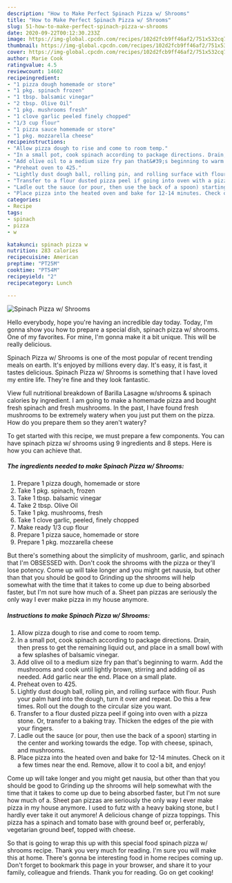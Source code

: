 ```yaml
---
description: "How to Make Perfect Spinach Pizza w/ Shrooms"
title: "How to Make Perfect Spinach Pizza w/ Shrooms"
slug: 51-how-to-make-perfect-spinach-pizza-w-shrooms
date: 2020-09-22T00:12:30.233Z
image: https://img-global.cpcdn.com/recipes/102d2fcb9ff46af2/751x532cq70/spinach-pizza-w-shrooms-recipe-main-photo.jpg
thumbnail: https://img-global.cpcdn.com/recipes/102d2fcb9ff46af2/751x532cq70/spinach-pizza-w-shrooms-recipe-main-photo.jpg
cover: https://img-global.cpcdn.com/recipes/102d2fcb9ff46af2/751x532cq70/spinach-pizza-w-shrooms-recipe-main-photo.jpg
author: Marie Cook
ratingvalue: 4.5
reviewcount: 14602
recipeingredient:
- "1 pizza dough homemade or store"
- "1 pkg. spinach frozen"
- "1 tbsp. balsamic vinegar"
- "2 tbsp. Olive Oil"
- "1 pkg. mushrooms fresh"
- "1 clove garlic peeled finely chopped"
- "1/3 cup flour"
- "1 pizza sauce homemade or store"
- "1 pkg. mozzarella cheese"
recipeinstructions:
- "Allow pizza dough to rise and come to room temp."
- "In a small pot, cook spinach according to package directions. Drain, then press to get the remaining liquid out, and place in a small bowl with a few splashes of balsamic vinegar."
- "Add olive oil to a medium size fry pan that&#39;s beginning to warm. Add the mushrooms and cook until lightly brown, stirring and adding oil as needed. Add garlic near the end. Place on a small plate."
- "Preheat oven to 425."
- "Lightly dust dough ball, rolling pin, and rolling surface with flour. Push your palm hard into the dough, turn it over and repeat. Do this a few times. Roll out the dough to the circular size you want."
- "Transfer to a flour dusted pizza peel if going into oven with a pizza stone. Or, transfer to a baking tray. Thicken the edges of the pie with your fingers."
- "Ladle out the sauce (or pour, then use the back of a spoon) starting in the center and working towards the edge. Top with cheese, spinach, and mushrooms."
- "Place pizza into the heated oven and bake for 12-14 minutes. Check on it a few times near the end. Remove, allow it to cool a bit, and enjoy!"
categories:
- Recipe
tags:
- spinach
- pizza
- w

katakunci: spinach pizza w 
nutrition: 283 calories
recipecuisine: American
preptime: "PT25M"
cooktime: "PT54M"
recipeyield: "2"
recipecategory: Lunch

---
```



![Spinach Pizza w/ Shrooms](https://img-global.cpcdn.com/recipes/102d2fcb9ff46af2/751x532cq70/spinach-pizza-w-shrooms-recipe-main-photo.jpg)

Hello everybody, hope you're having an incredible day today. Today, I'm gonna show you how to prepare a special dish, spinach pizza w/ shrooms. One of my favorites. For mine, I'm gonna make it a bit unique. This will be really delicious.

Spinach Pizza w/ Shrooms is one of the most popular of recent trending meals on earth. It's enjoyed by millions every day. It's easy, it is fast, it tastes delicious. Spinach Pizza w/ Shrooms is something that I have loved my entire life. They're fine and they look fantastic.

View full nutritional breakdown of Barilla Lasagne w/shrooms &amp; spinach calories by ingredient. I am going to make a homemade pizza and bought fresh spinach and fresh mushrooms. In the past, I have found fresh mushrooms to be extremely watery when you just put them on the pizza. How do you prepare them so they aren&#39;t watery?


To get started with this recipe, we must prepare a few components. You can have spinach pizza w/ shrooms using 9 ingredients and 8 steps. Here is how you can achieve that.

<!--inarticleads1-->

##### The ingredients needed to make Spinach Pizza w/ Shrooms:

1. Prepare 1 pizza dough, homemade or store
1. Take 1 pkg. spinach, frozen
1. Take 1 tbsp. balsamic vinegar
1. Take 2 tbsp. Olive Oil
1. Take 1 pkg. mushrooms, fresh
1. Take 1 clove garlic, peeled, finely chopped
1. Make ready 1/3 cup flour
1. Prepare 1 pizza sauce, homemade or store
1. Prepare 1 pkg. mozzarella cheese


But there&#39;s something about the simplicity of mushroom, garlic, and spinach that I&#39;m OBSESSED with. Don&#39;t cook the shrooms with the pizza or they&#39;ll lose potency. Come up will take longer and you might get nausia, but other than that you should be good to Grinding up the shrooms will help somewhat with the time that it takes to come up due to being absorbed faster, but I&#39;m not sure how much of a. Sheet pan pizzas are seriously the only way I ever make pizza in my house anymore. 

<!--inarticleads2-->

##### Instructions to make Spinach Pizza w/ Shrooms:

1. Allow pizza dough to rise and come to room temp.
1. In a small pot, cook spinach according to package directions. Drain, then press to get the remaining liquid out, and place in a small bowl with a few splashes of balsamic vinegar.
1. Add olive oil to a medium size fry pan that&#39;s beginning to warm. Add the mushrooms and cook until lightly brown, stirring and adding oil as needed. Add garlic near the end. Place on a small plate.
1. Preheat oven to 425.
1. Lightly dust dough ball, rolling pin, and rolling surface with flour. Push your palm hard into the dough, turn it over and repeat. Do this a few times. Roll out the dough to the circular size you want.
1. Transfer to a flour dusted pizza peel if going into oven with a pizza stone. Or, transfer to a baking tray. Thicken the edges of the pie with your fingers.
1. Ladle out the sauce (or pour, then use the back of a spoon) starting in the center and working towards the edge. Top with cheese, spinach, and mushrooms.
1. Place pizza into the heated oven and bake for 12-14 minutes. Check on it a few times near the end. Remove, allow it to cool a bit, and enjoy!


Come up will take longer and you might get nausia, but other than that you should be good to Grinding up the shrooms will help somewhat with the time that it takes to come up due to being absorbed faster, but I&#39;m not sure how much of a. Sheet pan pizzas are seriously the only way I ever make pizza in my house anymore. I used to futz with a heavy baking stone, but I hardly ever take it out anymore! A delicious change of pizza toppings. This pizza has a spinach and tomato base with ground beef or, perferably, vegetarian ground beef, topped with cheese. 

So that is going to wrap this up with this special food spinach pizza w/ shrooms recipe. Thank you very much for reading. I'm sure you will make this at home. There's gonna be interesting food in home recipes coming up. Don't forget to bookmark this page in your browser, and share it to your family, colleague and friends. Thank you for reading. Go on get cooking!
